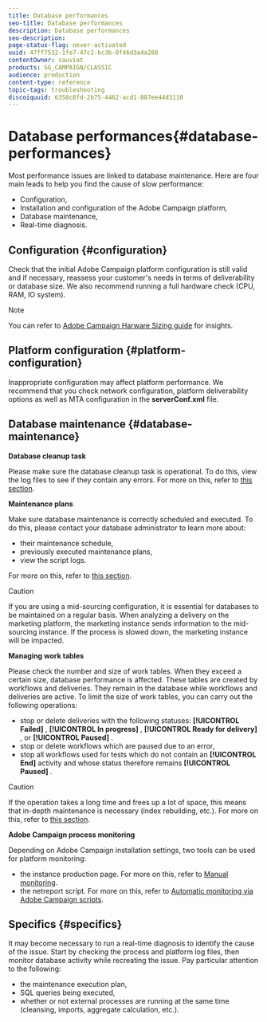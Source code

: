 ```yaml
---
title: Database performances
seo-title: Database performances
description: Database performances
seo-description: 
page-status-flag: never-activated
uuid: 47ff7532-1fe7-47c2-bc3b-0f46d3a4a288
contentOwner: sauviat
products: SG_CAMPAIGN/CLASSIC
audience: production
content-type: reference
topic-tags: troubleshooting
discoiquuid: 6358c8fd-2b75-4462-acd1-887ee44d3110
---
```


# Database performances{#database-performances}

Most performance issues are linked to database maintenance. Here are four main leads to help you find the cause of slow performance:

* Configuration,
* Installation and configuration of the Adobe Campaign platform,
* Database maintenance,
* Real-time diagnosis.

## Configuration {#configuration}

Check that the initial Adobe Campaign platform configuration is still valid and if necessary, reassess your customer's needs in terms of deliverability or database size. We also recommend running a full hardware check (CPU, RAM, IO system).

>[!NOTE]
>
>You can refer to [Adobe Campaign Harware Sizing guide](https://helpx.adobe.com/campaign/kb/hardware-sizing-guide.html) for insights.

## Platform configuration {#platform-configuration}

Inappropriate configuration may affect platform performance. We recommend that you check network configuration, platform deliverability options as well as MTA configuration in the **serverConf.xml** file.

## Database maintenance {#database-maintenance}

**Database cleanup task**

Please make sure the database cleanup task is operational. To do this, view the log files to see if they contain any errors. For more on this, refer to [this section](../../production/using/database-cleanup-workflow.md).

**Maintenance plans**

Make sure database maintenance is correctly scheduled and executed. To do this, please contact your database administrator to learn more about:

* their maintenance schedule,
* previously executed maintenance plans,
* view the script logs.

For more on this, refer to [this section](../../production/using/recommendations.md).

>[!CAUTION]
>
>If you are using a mid-sourcing configuration, it is essential for databases to be maintained on a regular basis. When analyzing a delivery on the marketing platform, the marketing instance sends information to the mid-sourcing instance. If the process is slowed down, the marketing instance will be impacted.

**Managing work tables**

Please check the number and size of work tables. When they exceed a certain size, database performance is affected. These tables are created by workflows and deliveries. They remain in the database while workflows and deliveries are active. To limit the size of work tables, you can carry out the following operations:

* stop or delete deliveries with the following statuses: **[!UICONTROL Failed]** , **[!UICONTROL In progress]** , **[!UICONTROL Ready for delivery]** , or **[!UICONTROL Paused]** . 
* stop or delete workflows which are paused due to an error,
* stop all workflows used for tests which do not contain an **[!UICONTROL End]** activity and whose status therefore remains **[!UICONTROL Paused]** .

>[!CAUTION]
>
>If the operation takes a long time and frees up a lot of space, this means that in-depth maintenance is necessary (index rebuilding, etc.). For more on this, refer to [this section](../../production/using/recommendations.md).

**Adobe Campaign process monitoring**

Depending on Adobe Campaign installation settings, two tools can be used for platform monitoring:

* the instance production page. For more on this, refer to [Manual monitoring](../../production/using/monitoring-processes.md#manual-monitoring). 
* the netreport script. For more on this, refer to [Automatic monitoring via Adobe Campaign scripts](../../production/using/monitoring-processes.md#automatic-monitoring-via-adobe-campaign-scripts).

## Specifics {#specifics}

It may become necessary to run a real-time diagnosis to identify the cause of the issue. Start by checking the process and platform log files, then monitor database activity while recreating the issue. Pay particular attention to the following:

* the maintenance execution plan,
* SQL queries being executed,
* whether or not external processes are running at the same time (cleansing, imports, aggregate calculation, etc.).

